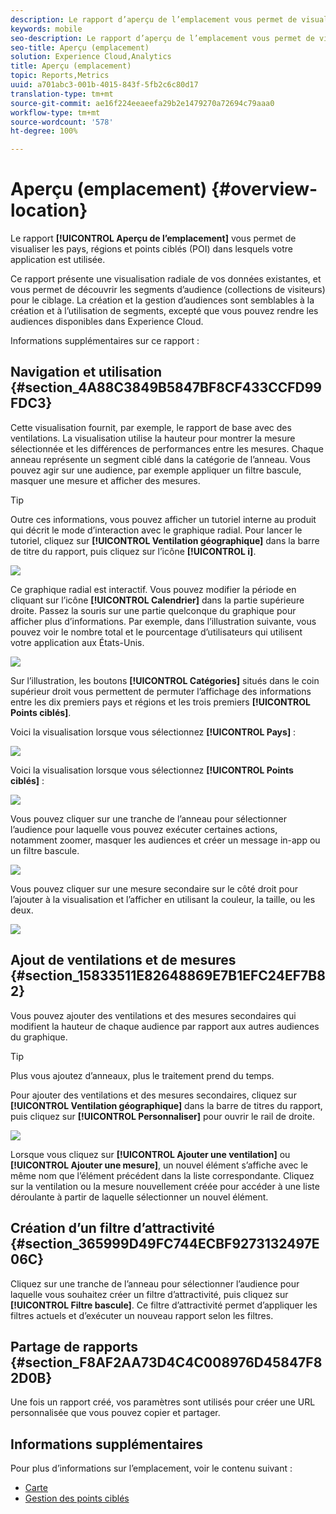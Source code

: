 ```yaml
---
description: Le rapport d’aperçu de l’emplacement vous permet de visualiser les pays, régions et points ciblés dans lesquels votre application est utilisée.
keywords: mobile
seo-description: Le rapport d’aperçu de l’emplacement vous permet de visualiser les pays, régions et points ciblés dans lesquels votre application est utilisée.
seo-title: Aperçu (emplacement)
solution: Experience Cloud,Analytics
title: Aperçu (emplacement)
topic: Reports,Metrics
uuid: a701abc3-001b-4015-843f-5fb2c6c80d17
translation-type: tm+mt
source-git-commit: ae16f224eeaeefa29b2e1479270a72694c79aaa0
workflow-type: tm+mt
source-wordcount: '578'
ht-degree: 100%

---
```



# Aperçu (emplacement) {#overview-location}

Le rapport **[!UICONTROL Aperçu de l’emplacement]** vous permet de visualiser les pays, régions et points ciblés (POI) dans lesquels votre application est utilisée.

Ce rapport présente une visualisation radiale de vos données existantes, et vous permet de découvrir les segments d’audience (collections de visiteurs) pour le ciblage. La création et la gestion d’audiences sont semblables à la création et à l’utilisation de segments, excepté que vous pouvez rendre les audiences disponibles dans Experience Cloud.

Informations supplémentaires sur ce rapport :

## Navigation et utilisation {#section_4A88C3849B5847BF8CF433CCFD99FDC3}

Cette visualisation fournit, par exemple, le rapport de base avec des ventilations. La visualisation utilise la hauteur pour montrer la mesure sélectionnée et les différences de performances entre les mesures. Chaque anneau représente un segment ciblé dans la catégorie de l’anneau. Vous pouvez agir sur une audience, par exemple appliquer un filtre bascule, masquer une mesure et afficher des mesures.

>[!TIP]
>
>Outre ces informations, vous pouvez afficher un tutoriel interne au produit qui décrit le mode d’interaction avec le graphique radial. Pour lancer le tutoriel, cliquez sur **[!UICONTROL Ventilation géographique]** dans la barre de titre du rapport, puis cliquez sur l’icône **[!UICONTROL i]**.

![](assets/location.png)

Ce graphique radial est interactif. Vous pouvez modifier la période en cliquant sur l’icône **[!UICONTROL Calendrier]** dans la partie supérieure droite. Passez la souris sur une partie quelconque du graphique pour afficher plus d’informations. Par exemple, dans l’illustration suivante, vous pouvez voir le nombre total et le pourcentage d’utilisateurs qui utilisent votre application aux États-Unis.

![](assets/location_mouse.png)

Sur l’illustration, les boutons **[!UICONTROL Catégories]** situés dans le coin supérieur droit vous permettent de permuter l’affichage des informations entre les dix premiers pays et régions et les trois premiers **[!UICONTROL Points ciblés]**.

Voici la visualisation lorsque vous sélectionnez **[!UICONTROL Pays]** :

![](assets/location_countries.png)

Voici la visualisation lorsque vous sélectionnez **[!UICONTROL Points ciblés]** :

![](assets/location_poi.png)

Vous pouvez cliquer sur une tranche de l’anneau pour sélectionner l’audience pour laquelle vous pouvez exécuter certaines actions, notamment zoomer, masquer les audiences et créer un message in-app ou un filtre bascule.

![](assets/location_aud.png)

Vous pouvez cliquer sur une mesure secondaire sur le côté droit pour l’ajouter à la visualisation et l’afficher en utilisant la couleur, la taille, ou les deux.

![](assets/location_secondary.png)

## Ajout de ventilations et de mesures {#section_15833511E82648869E7B1EFC24EF7B82}

Vous pouvez ajouter des ventilations et des mesures secondaires qui modifient la hauteur de chaque audience par rapport aux autres audiences du graphique.

>[!TIP]
>
>Plus vous ajoutez d’anneaux, plus le traitement prend du temps.

Pour ajouter des ventilations et des mesures secondaires, cliquez sur **[!UICONTROL Ventilation géographique]** dans la barre de titres du rapport, puis cliquez sur **[!UICONTROL Personnaliser]** pour ouvrir le rail de droite.

![](assets/location_rail.png)

Lorsque vous cliquez sur **[!UICONTROL Ajouter une ventilation]** ou **[!UICONTROL Ajouter une mesure]**, un nouvel élément s’affiche avec le même nom que l’élément précédent dans la liste correspondante. Cliquez sur la ventilation ou la mesure nouvellement créée pour accéder à une liste déroulante à partir de laquelle sélectionner un nouvel élément.

## Création d’un filtre d’attractivité {#section_365999D49FC744ECBF9273132497E06C}

Cliquez sur une tranche de l’anneau pour sélectionner l’audience pour laquelle vous souhaitez créer un filtre d’attractivité, puis cliquez sur **[!UICONTROL Filtre bascule]**. Ce filtre d’attractivité permet d’appliquer les filtres actuels et d’exécuter un nouveau rapport selon les filtres.

## Partage de rapports  {#section_F8AF2AA73D4C4C008976D45847F82D0B}

Une fois un rapport créé, vos paramètres sont utilisés pour créer une URL personnalisée que vous pouvez copier et partager.

## Informations supplémentaires

Pour plus d’informations sur l’emplacement, voir le contenu suivant :

* [Carte](/help/using/location/c-map-points.md)
* [Gestion des points ciblés](/help/using/location/t-manage-points.md)
